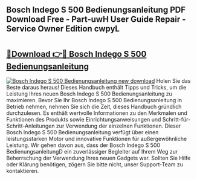 ## Bosch Indego S 500 Bedienungsanleitung PDF Download Free - Part-uwH User Guide Repair - Service Owner Edition cwpyL

# <h2><a href="http://df197hc.blite.top/?on=Bosch+Indego+S+500+Bedienungsanleitung">🔗Download 👉🔴 Bosch Indego S 500 Bedienungsanleitung</a></h2>

[![Bosch Indego S 500 Bedienungsanleitung new download](https://i.imgur.com/lujVjoI.png)](http://df197hc.blite.top/?on=Bosch+Indego+S+500+Bedienungsanleitung)
Holen Sie das Beste daraus heraus! Dieses Handbuch enthält Tipps und Tricks, um die Leistung Ihres neuen Bosch Indego S 500 Bedienungsanleitung zu maximieren. Bevor Sie Ihr Bosch Indego S 500 Bedienungsanleitung in Betrieb nehmen, nehmen Sie sich die Zeit, dieses Handbuch gründlich durchzulesen. Es enthält wertvolle Informationen zu den Merkmalen und Funktionen des Produkts sowie Einrichtungsanweisungen und Schritt-für-Schritt-Anleitungen zur Verwendung der einzelnen Funktionen. Dieser Bosch Indego S 500 Bedienungsanleitung verfügt über einen leistungsstarken Motor und innovative Funktionen für außergewöhnliche Leistung. Wir gehen davon aus, dass der Bosch Indego S 500 BedienungsanleitungD ein zuverlässiger Begleiter auf Ihrem Weg zur Beherrschung der Verwendung Ihres neuen Gadgets war. Sollten Sie Hilfe oder Klärung benötigen, zögern Sie bitte nicht, unser Support-Team zu kontaktieren.
